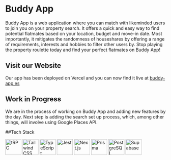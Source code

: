 # Buddy App

Buddy App is a web application where you can match with likeminded users to join you on your property search. It offers a quick and easy way to find potential flatmates based on your location, budget and move-in date. Most importantly, it mitigates the randomness of houseshares by offering a range of requirements, interests and hobbies to filter other users by. Stop playing the property roulette today and find your perfect flatmates on Buddy App!

## Visit our Website

Our app has been deployed on Vercel and you can now find it live at [buddy-app.es](https://www.buddy-app.es/)


## Work in Progress

We are in the process of working on Buddy App and adding new features by the day. Next step is adding the search set up process, which, among other things, will involve using Google Places API.

##Tech Stack
<div>
  <img width="50" src="https://github.com/marwin1991/profile-technology-icons/assets/25181517/1275d076-f047-432b-9084-308f88f8c176" alt="tRPC" title="tRPC"/>
	<img width="50" src="https://user-images.githubusercontent.com/25181517/202896760-337261ed-ee92-4979-84c4-d4b829c7355d.png" alt="Tailwind CSS" title="Tailwind CSS"/>
	<img width="50" src="https://user-images.githubusercontent.com/25181517/183890598-19a0ac2d-e88a-4005-a8df-1ee36782fde1.png" alt="TypeScript" title="TypeScript"/>
	<img width="50" src="https://user-images.githubusercontent.com/25181517/187955005-f4ca6f1a-e727-497b-b81b-93fb9726268e.png" alt="Jest" title="Jest"/>
	<img width="50" src="https://github.com/marwin1991/profile-technology-icons/assets/136815194/5f8c622c-c217-4649-b0a9-7e0ee24bd704" alt="Next.js" title="Next.js"/>
	<img width="50" src="https://i.pinimg.com/originals/39/b2/e4/39b2e4ad77c23a2c11e5950a7dfa2aec.png" alt="Prisma" title="Prisma"/>
	<img width="50" src="https://user-images.githubusercontent.com/25181517/117208740-bfb78400-adf5-11eb-97bb-09072b6bedfc.png" alt="PostgreSQL" title="PostgreSQL"/>
	<img width="50" src="https://d2eip9sf3oo6c2.cloudfront.net/tags/images/000/001/299/square_480/supabase-logo-icon_1.png" alt="Supabase" title="Supabase"/>
</div>
